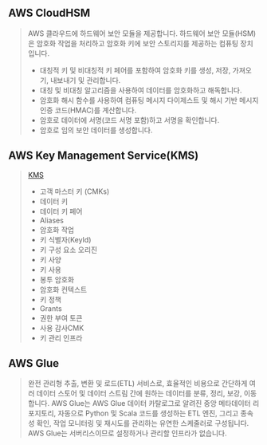 AWS CloudHSM
---
>  AWS 클라우드에 하드웨어 보안 모듈을 제공합니다. 하드웨어 보안 모듈(HSM)은 암호화 작업을 처리하고 암호화 키에 보안 스토리지를 제공하는 컴퓨팅 장치입니다.
> + 대칭적 키 및 비대칭적 키 페어를 포함하여 암호화 키를 생성, 저장, 가져오기, 내보내기 및 관리합니다.
> + 대칭 및 비대칭 알고리즘을 사용하여 데이터를 암호화하고 해독합니다.
> + 암호화 해시 함수를 사용하여 컴퓨팅 메시지 다이제스트 및 해시 기반 메시지 인증 코드(HMAC)를 계산합니다.
> + 암호로 데이터에 서명(코드 서명 포함)하고 서명을 확인합니다.
> + 암호로 임의 보안 데이터를 생성합니다.

AWS Key Management Service(KMS)
---

> [KMS](https://docs.aws.amazon.com/ko_kr/kms/latest/developerguide/concepts.html)
> + 고객 마스터 키 (CMKs)
> + 데이터 키
> + 데이터 키 페어
> + Aliases
> + 암호화 작업
> + 키 식별자(KeyId)
> + 키 구성 요소 오리진
> + 키 사양
> + 키 사용
> + 봉투 암호화
> + 암호화 컨텍스트
> + 키 정책
> + Grants
> + 권한 부여 토큰
> + 사용 감사CMK
> + 키 관리 인프라



AWS Glue
---
>  완전 관리형 추출, 변환 및 로드(ETL) 서비스로, 효율적인 비용으로 간단하게 여러 데이터 스토어 및 데이터 스트림 간에 원하는 데이터를 분류, 정리, 보강, 이동합니다. AWS Glue는 AWS Glue 데이터 카탈로그로 알려진 중앙 메타데이터 리포지토리, 자동으로 Python 및 Scala 코드를 생성하는 ETL 엔진, 그리고 종속성 확인, 작업 모니터링 및 재시도를 관리하는 유연한 스케줄러로 구성됩니다. AWS Glue는 서버리스이므로 설정하거나 관리할 인프라가 없습니다.
